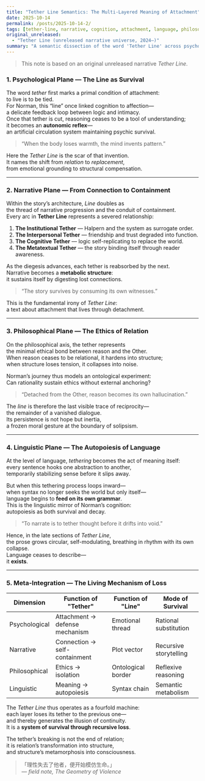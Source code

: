 ```yaml
---
title: "Tether Line Semantics: The Multi-Layered Meaning of Attachment"
date: 2025-10-14
permalink: /posts/2025-10-14-2/
tags: [tether-line, narrative, cognition, attachment, language, philosophy]
original_unreleased:
  - "Tether Line (unreleased narrative universe, 2024–)"
summary: "A semantic dissection of the word 'Tether Line' across psychological, narrative, philosophical, and linguistic planes — tracing how attachment transforms into structure, and structure into self-aware language."
---
```


> This note is based on an original unreleased narrative *Tether Line*.

### 1. Psychological Plane — The Line as Survival

The word *tether* first marks a primal condition of attachment:  
to live is to be tied.  
For Norman, this “line” once linked cognition to affection—  
a delicate feedback loop between logic and intimacy.  
Once that tether is cut, reasoning ceases to be a tool of understanding;  
it becomes an **autonomic reflex**—  
an artificial circulation system maintaining psychic survival.

> “When the body loses warmth, the mind invents pattern.”

Here the *Tether Line* is the scar of that invention.  
It names the shift from *relation* to *replacement*,  
from emotional grounding to structural compensation.

---

### 2. Narrative Plane — From Connection to Containment

Within the story’s architecture, *Line* doubles as  
the thread of narrative progression and the conduit of containment.  
Every arc in **Tether Line** represents a severed relationship:

1. **The Institutional Tether** — Halpern and the system as surrogate order.  
2. **The Interpersonal Tether** — friendship and trust degraded into function.  
3. **The Cognitive Tether** — logic self-replicating to replace the world.  
4. **The Metatextual Tether** — the story binding itself through reader awareness.

As the diegesis advances, each tether is reabsorbed by the next.  
Narrative becomes a **metabolic structure**:  
it sustains itself by digesting lost connections.

> “The story survives by consuming its own witnesses.”

This is the fundamental irony of *Tether Line*:  
a text about attachment that lives through detachment.

---

### 3. Philosophical Plane — The Ethics of Relation

On the philosophical axis, the tether represents  
the minimal ethical bond between reason and the Other.  
When reason ceases to be relational, it hardens into structure;  
when structure loses tension, it collapses into noise.

Norman’s journey thus models an ontological experiment:  
Can rationality sustain ethics without external anchoring?

> “Detached from the Other, reason becomes its own hallucination.”

The *line* is therefore the last visible trace of reciprocity—  
the remainder of a vanished dialogue.  
Its persistence is not hope but inertia,  
a frozen moral gesture at the boundary of solipsism.

---

### 4. Linguistic Plane — The Autopoiesis of Language

At the level of language, *tethering* becomes the act of meaning itself:  
every sentence hooks one abstraction to another,  
temporarily stabilizing sense before it slips away.  

But when this tethering process loops inward—  
when syntax no longer seeks the world but only itself—  
language begins to **feed on its own grammar**.  
This is the linguistic mirror of Norman’s cognition:  
autopoiesis as both survival and decay.

> “To narrate is to tether thought before it drifts into void.”

Hence, in the late sections of *Tether Line*,  
the prose grows circular, self-modulating, breathing in rhythm with its own collapse.  
Language ceases to describe—  
it **exists**.

---

### 5. Meta-Integration — The Living Mechanism of Loss

| Dimension     | Function of "Tether"           | Function of "Line" | Mode of Survival       |
| ------------- | ------------------------------ | ------------------ | ---------------------- |
| Psychological | Attachment → defense mechanism | Emotional thread   | Rational substitution  |
| Narrative     | Connection → self-containment  | Plot vector        | Recursive storytelling |
| Philosophical | Ethics → isolation             | Ontological border | Reflexive reasoning    |
| Linguistic    | Meaning → autopoiesis          | Syntax chain       | Semantic metabolism    |

The *Tether Line* thus operates as a fourfold machine:  
each layer loses its tether to the previous one—  
and thereby generates the illusion of continuity.  
It is a **system of survival through recursive loss**.  

The tether’s breaking is not the end of relation;  
it is relation’s transformation into structure,  
and structure’s metamorphosis into consciousness.

> 「理性失去了他者，便开始模仿生命。」  
> *— field note, The Geometry of Violence*
